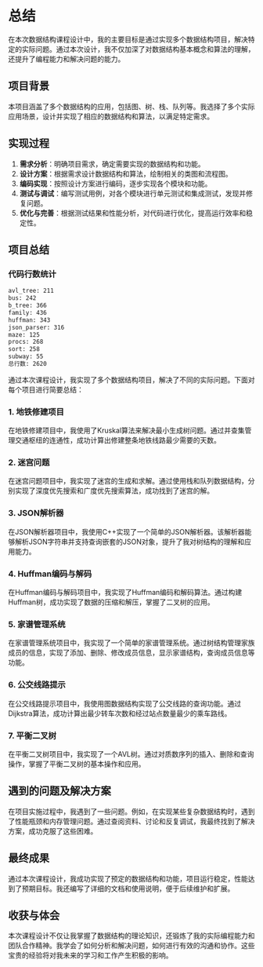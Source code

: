 # 总结

在本次数据结构课程设计中，我的主要目标是通过实现多个数据结构项目，解决特定的实际问题。通过本次设计，我不仅加深了对数据结构基本概念和算法的理解，还提升了编程能力和解决问题的能力。

## 项目背景

本项目涵盖了多个数据结构的应用，包括图、树、栈、队列等。我选择了多个实际应用场景，设计并实现了相应的数据结构和算法，以满足特定需求。

## 实现过程

1. **需求分析**：明确项目需求，确定需要实现的数据结构和功能。
2. **设计方案**：根据需求设计数据结构和算法，绘制相关的类图和流程图。
3. **编码实现**：按照设计方案进行编码，逐步实现各个模块和功能。
4. **测试与调试**：编写测试用例，对各个模块进行单元测试和集成测试，发现并修复问题。
5. **优化与完善**：根据测试结果和性能分析，对代码进行优化，提高运行效率和稳定性。

## 项目总结

### 代码行数统计

```sh
avl_tree: 211
bus: 242
b_tree: 366
family: 436
huffman: 343
json_parser: 316
maze: 125
procs: 268
sort: 258
subway: 55
总行数: 2620
```

通过本次课程设计，我实现了多个数据结构项目，解决了不同的实际问题。下面对每个项目进行简要总结：

### 1. 地铁修建项目

在地铁修建项目中，我使用了Kruskal算法来解决最小生成树问题。通过并查集管理交通枢纽的连通性，成功计算出修建整条地铁线路最少需要的天数。

### 2. 迷宫问题

在迷宫问题项目中，我实现了迷宫的生成和求解。通过使用栈和队列数据结构，分别实现了深度优先搜索和广度优先搜索算法，成功找到了迷宫的解。

### 3. JSON解析器

在JSON解析器项目中，我使用C++实现了一个简单的JSON解析器。该解析器能够解析JSON字符串并支持查询嵌套的JSON对象，提升了我对树结构的理解和应用能力。

### 4. Huffman编码与解码

在Huffman编码与解码项目中，我实现了Huffman编码和解码算法。通过构建Huffman树，成功实现了数据的压缩和解压，掌握了二叉树的应用。

### 5. 家谱管理系统

在家谱管理系统项目中，我实现了一个简单的家谱管理系统。通过树结构管理家族成员的信息，实现了添加、删除、修改成员信息，显示家谱结构，查询成员信息等功能。

### 6. 公交线路提示

在公交线路提示项目中，我使用图数据结构实现了公交线路的查询功能。通过Dijkstra算法，成功计算出最少转车次数和经过站点数量最少的乘车路线。

### 7. 平衡二叉树

在平衡二叉树项目中，我实现了一个AVL树。通过对质数序列的插入、删除和查询操作，掌握了平衡二叉树的基本操作和应用。

## 遇到的问题及解决方案

在项目实施过程中，我遇到了一些问题。例如，在实现某些复杂数据结构时，遇到了性能瓶颈和内存管理问题。通过查阅资料、讨论和反复调试，我最终找到了解决方案，成功克服了这些困难。

## 最终成果

通过本次课程设计，我成功实现了预定的数据结构和功能，项目运行稳定，性能达到了预期目标。我还编写了详细的文档和使用说明，便于后续维护和扩展。

## 收获与体会

本次课程设计不仅让我掌握了数据结构的理论知识，还锻炼了我的实际编程能力和团队合作精神。我学会了如何分析和解决问题，如何进行有效的沟通和协作。这些宝贵的经验将对我未来的学习和工作产生积极的影响。

